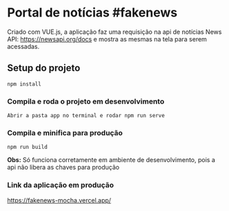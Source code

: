 # Portal de notícias #fakenews
Criado com VUE.js, a aplicação faz uma requisição na api de notícias News API: https://newsapi.org/docs e mostra as mesmas na tela 
para serem acessadas.

## Setup do projeto
```
npm install
```

### Compila e roda o projeto em desenvolvimento
```
Abrir a pasta app no terminal e rodar npm run serve
```

### Compila e minifica para produção
```
npm run build
```
**Obs:** Só funciona corretamente em ambiente de desenvolvimento, pois a api não libera as chaves para produção 

### Link da aplicação em produção
https://fakenews-mocha.vercel.app/
